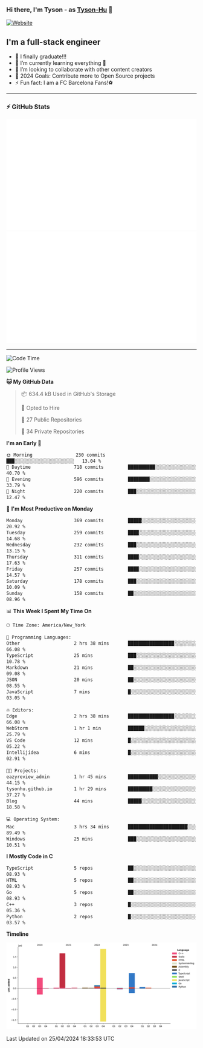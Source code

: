 ### Hi there, I'm Tyson - as [Tyson-Hu][website] 👋

[![Website](https://img.shields.io/website?label=Tianzhe.me&style=for-the-badge&url=https%3A%2F%2Ftianzhe.me)](https://tianzhe.me)


## I'm a full-stack engineer

- 🔭 I finally graduate!!!
- 🌱 I’m currently learning everything 🤣
- 👯 I’m looking to collaborate with other content creators
- 🥅 2024 Goals: Contribute more to Open Source projects
- ⚡ Fun fact: I am a FC Barcelona Fans!⚽️

---

### ⚡️ GitHub Stats
![](https://raw.githubusercontent.com/Tyson-Hu/github-stats-card/master/generated/overview.svg)
![](https://raw.githubusercontent.com/Tyson-Hu/github-stats-card/master/generated/languages.svg)

---

<!--START_SECTION:waka-->
![Code Time](http://img.shields.io/badge/Code%20Time-120%20hrs%2033%20mins-blue)

![Profile Views](http://img.shields.io/badge/Profile%20Views-0-blue)

**🐱 My GitHub Data** 

> 📦 634.4 kB Used in GitHub's Storage 
 > 
> 💼 Opted to Hire
 > 
> 📜 27 Public Repositories 
 > 
> 🔑 34 Private Repositories 
 > 
**I'm an Early 🐤** 

```text
🌞 Morning                230 commits         ███░░░░░░░░░░░░░░░░░░░░░░   13.04 % 
🌆 Daytime                718 commits         ██████████░░░░░░░░░░░░░░░   40.70 % 
🌃 Evening                596 commits         ████████░░░░░░░░░░░░░░░░░   33.79 % 
🌙 Night                  220 commits         ███░░░░░░░░░░░░░░░░░░░░░░   12.47 % 
```
📅 **I'm Most Productive on Monday** 

```text
Monday                   369 commits         █████░░░░░░░░░░░░░░░░░░░░   20.92 % 
Tuesday                  259 commits         ████░░░░░░░░░░░░░░░░░░░░░   14.68 % 
Wednesday                232 commits         ███░░░░░░░░░░░░░░░░░░░░░░   13.15 % 
Thursday                 311 commits         ████░░░░░░░░░░░░░░░░░░░░░   17.63 % 
Friday                   257 commits         ████░░░░░░░░░░░░░░░░░░░░░   14.57 % 
Saturday                 178 commits         ███░░░░░░░░░░░░░░░░░░░░░░   10.09 % 
Sunday                   158 commits         ██░░░░░░░░░░░░░░░░░░░░░░░   08.96 % 
```


📊 **This Week I Spent My Time On** 

```text
🕑︎ Time Zone: America/New_York

💬 Programming Languages: 
Other                    2 hrs 38 mins       █████████████████░░░░░░░░   66.08 % 
TypeScript               25 mins             ███░░░░░░░░░░░░░░░░░░░░░░   10.78 % 
Markdown                 21 mins             ██░░░░░░░░░░░░░░░░░░░░░░░   09.08 % 
JSON                     20 mins             ██░░░░░░░░░░░░░░░░░░░░░░░   08.55 % 
JavaScript               7 mins              █░░░░░░░░░░░░░░░░░░░░░░░░   03.05 % 

🔥 Editors: 
Edge                     2 hrs 38 mins       █████████████████░░░░░░░░   66.08 % 
WebStorm                 1 hr 1 min          ██████░░░░░░░░░░░░░░░░░░░   25.79 % 
VS Code                  12 mins             █░░░░░░░░░░░░░░░░░░░░░░░░   05.22 % 
Intellijidea             6 mins              █░░░░░░░░░░░░░░░░░░░░░░░░   02.91 % 

🐱‍💻 Projects: 
eazyreview_admin         1 hr 45 mins        ███████████░░░░░░░░░░░░░░   44.15 % 
tysonhu.github.io        1 hr 29 mins        █████████░░░░░░░░░░░░░░░░   37.27 % 
Blog                     44 mins             █████░░░░░░░░░░░░░░░░░░░░   18.58 % 

💻 Operating System: 
Mac                      3 hrs 34 mins       ██████████████████████░░░   89.49 % 
Windows                  25 mins             ███░░░░░░░░░░░░░░░░░░░░░░   10.51 % 
```

**I Mostly Code in C** 

```text
TypeScript               5 repos             ██░░░░░░░░░░░░░░░░░░░░░░░   08.93 % 
HTML                     5 repos             ██░░░░░░░░░░░░░░░░░░░░░░░   08.93 % 
Go                       5 repos             ██░░░░░░░░░░░░░░░░░░░░░░░   08.93 % 
C++                      3 repos             █░░░░░░░░░░░░░░░░░░░░░░░░   05.36 % 
Python                   2 repos             █░░░░░░░░░░░░░░░░░░░░░░░░   03.57 % 
```



**Timeline**

![Lines of Code chart](https://raw.githubusercontent.com/Tyson-Hu/Tyson-Hu/main/assets/bar_graph.png)


 Last Updated on 25/04/2024 18:33:53 UTC
<!--END_SECTION:waka-->


[website]: https://github.com/Tyson-Hu
